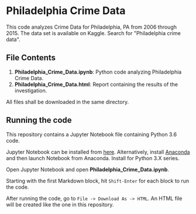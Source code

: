 # Philadelphia Crime Data

This code analyzes Crime Data for Philadelphia, PA from 2006 through 2015.  The data set is available on Kaggle.  Search for "Philadelphia crime data".

## File Contents

1. **Philadelphia_Crime_Data.ipynb**: Python code analyzing Philadelphia Crime Data.
2. **Philadelphia_Crime_Data.html**: Report containing the results of the investigation.

All files shall be downloaded in the same directory.

## Running the code

This repository contains a Jupyter Notebook file containing Python 3.6 code.

Jupyter Notebook can be installed from [here](http://jupyter.org/).  Alternatively, install [Anaconda](https://www.continuum.io/downloads) and then launch Notebook from Anaconda.  Install for Python 3.X series.

Open Jupyter Notebook and open **Philadelphia_Crime_Data.ipynb**.

Starting with the first Markdown block, hit `Shift-Enter` for each block to run the code.

After running the code, go to `File -> Download As -> HTML`.  An HTML file will be created like the one in this repository.